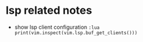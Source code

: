 # lsp related notes

- show lsp client configuration
  `:lua print(vim.inspect(vim.lsp.buf_get_clients()))`
